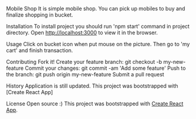 Mobile Shop
It is simple mobile shop. You can pick up mobiles to buy and finalize shopping in bucket.

Installation
To install project you should run 'npm start' command in project directory.
Open [http://localhost:3000](http://localhost:3000) to view it in the browser.

Usage
Click on bucket icon when put mouse on the picture. Then go to 'my cart' and finish transaction.

Contributing
Fork it!
Create your feature branch: git checkout -b my-new-feature
Commit your changes: git commit -am 'Add some feature'
Push to the branch: git push origin my-new-feature
Submit a pull request

History
Application is still updated. 
This project was bootstrapped with [Create React App]

License
Open source :)
This project was bootstrapped with [Create React App](https://github.com/facebook/create-react-app).